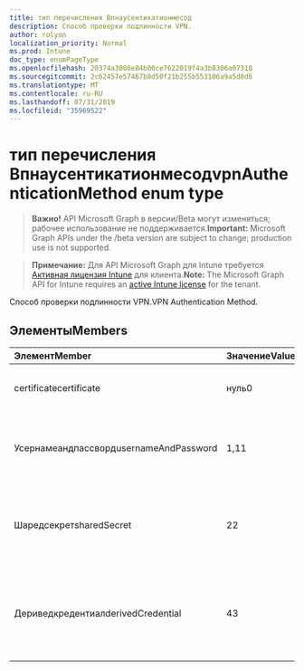 ```yaml
---
title: тип перечисления Впнаусентикатионмесод
description: Способ проверки подлинности VPN.
author: rolyon
localization_priority: Normal
ms.prod: Intune
doc_type: enumPageType
ms.openlocfilehash: 20374a3008e84b00ce7622019f4a3b8306a07318
ms.sourcegitcommit: 2c62457e57467b8d50f21b255b553106a9a5d8d6
ms.translationtype: MT
ms.contentlocale: ru-RU
ms.lasthandoff: 07/31/2019
ms.locfileid: "35969522"
---
```

# <a name="vpnauthenticationmethod-enum-type"></a><span data-ttu-id="ff35c-103">тип перечисления Впнаусентикатионмесод</span><span class="sxs-lookup"><span data-stu-id="ff35c-103">vpnAuthenticationMethod enum type</span></span>

> <span data-ttu-id="ff35c-104">**Важно!** API Microsoft Graph в версии/Beta могут изменяться; рабочее использование не поддерживается.</span><span class="sxs-lookup"><span data-stu-id="ff35c-104">**Important:** Microsoft Graph APIs under the /beta version are subject to change; production use is not supported.</span></span>

> <span data-ttu-id="ff35c-105">**Примечание:** Для API Microsoft Graph для Intune требуется [Активная лицензия Intune](https://go.microsoft.com/fwlink/?linkid=839381) для клиента.</span><span class="sxs-lookup"><span data-stu-id="ff35c-105">**Note:** The Microsoft Graph API for Intune requires an [active Intune license](https://go.microsoft.com/fwlink/?linkid=839381) for the tenant.</span></span>

<span data-ttu-id="ff35c-106">Способ проверки подлинности VPN.</span><span class="sxs-lookup"><span data-stu-id="ff35c-106">VPN Authentication Method.</span></span>

## <a name="members"></a><span data-ttu-id="ff35c-107">Элементы</span><span class="sxs-lookup"><span data-stu-id="ff35c-107">Members</span></span>
|<span data-ttu-id="ff35c-108">Элемент</span><span class="sxs-lookup"><span data-stu-id="ff35c-108">Member</span></span>|<span data-ttu-id="ff35c-109">Значение</span><span class="sxs-lookup"><span data-stu-id="ff35c-109">Value</span></span>|<span data-ttu-id="ff35c-110">Описание</span><span class="sxs-lookup"><span data-stu-id="ff35c-110">Description</span></span>|
|:---|:---|:---|
|<span data-ttu-id="ff35c-111">certificate</span><span class="sxs-lookup"><span data-stu-id="ff35c-111">certificate</span></span>|<span data-ttu-id="ff35c-112">нуль</span><span class="sxs-lookup"><span data-stu-id="ff35c-112">0</span></span>|<span data-ttu-id="ff35c-113">Проверка подлинности с помощью сертификата.</span><span class="sxs-lookup"><span data-stu-id="ff35c-113">Authenticate with a certificate.</span></span>|
|<span data-ttu-id="ff35c-114">Усернамеандпассворд</span><span class="sxs-lookup"><span data-stu-id="ff35c-114">usernameAndPassword</span></span>|<span data-ttu-id="ff35c-115">1,1</span><span class="sxs-lookup"><span data-stu-id="ff35c-115">1</span></span>|<span data-ttu-id="ff35c-116">Используйте имя пользователя и пароль для проверки подлинности.</span><span class="sxs-lookup"><span data-stu-id="ff35c-116">Use username and password for authentication.</span></span>|
|<span data-ttu-id="ff35c-117">Шаредсекрет</span><span class="sxs-lookup"><span data-stu-id="ff35c-117">sharedSecret</span></span>|<span data-ttu-id="ff35c-118">2</span><span class="sxs-lookup"><span data-stu-id="ff35c-118">2</span></span>|<span data-ttu-id="ff35c-119">Используйте общий секрет для проверки подлинности.</span><span class="sxs-lookup"><span data-stu-id="ff35c-119">Use Shared Secret for Authentication.</span></span>  <span data-ttu-id="ff35c-120">Поддерживается только для iOS IKEv2.</span><span class="sxs-lookup"><span data-stu-id="ff35c-120">Only valid for iOS IKEv2.</span></span>|
|<span data-ttu-id="ff35c-121">Дериведкредентиал</span><span class="sxs-lookup"><span data-stu-id="ff35c-121">derivedCredential</span></span>|<span data-ttu-id="ff35c-122">4</span><span class="sxs-lookup"><span data-stu-id="ff35c-122">3</span></span>|<span data-ttu-id="ff35c-123">Используйте производные учетные данные для проверки подлинности.</span><span class="sxs-lookup"><span data-stu-id="ff35c-123">Use Derived Credential for Authentication.</span></span>  <span data-ttu-id="ff35c-124">Поддерживается только для iOS.</span><span class="sxs-lookup"><span data-stu-id="ff35c-124">Only valid for iOS.</span></span>|






